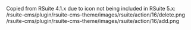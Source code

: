 Copied from RSuite 4.1.x due to icon not being included in RSuite 5.x:
/rsuite-cms/plugin/rsuite-cms-theme/images/rsuite/action/16/delete.png
/rsuite-cms/plugin/rsuite-cms-theme/images/rsuite/action/16/add.png